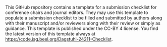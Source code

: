 This GitHub repository contains a template for a submission checklist for conference chairs and journal editors. They may use this template to populate a submission checklist to be filled and submitted by authors along with their manuscript and/or reviewers along with their review or simply as guidance. This template is published under the CC-BY 4 license. You find the latest version of this template always at https://code.isg.beel.org/Dagstuhl-24211-Checklist.
